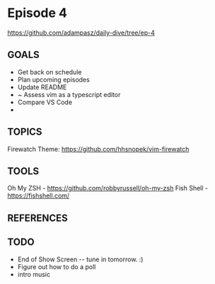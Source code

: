 
# Episode 4
https://github.com/adampasz/daily-dive/tree/ep-4


## GOALS
* Get back on schedule
* Plan upcoming episodes
* Update README 
* ~ Assess vim as a typescript editor
* Compare VS Code
* 

## TOPICS
Firewatch Theme: https://github.com/hhsnopek/vim-firewatch

## TOOLS
Oh My ZSH - https://github.com/robbyrussell/oh-my-zsh
Fish Shell - https://fishshell.com/


## REFERENCES


## TODO
* End of Show Screen -- tune in tomorrow. :)
* Figure out how to do a poll
* intro music
